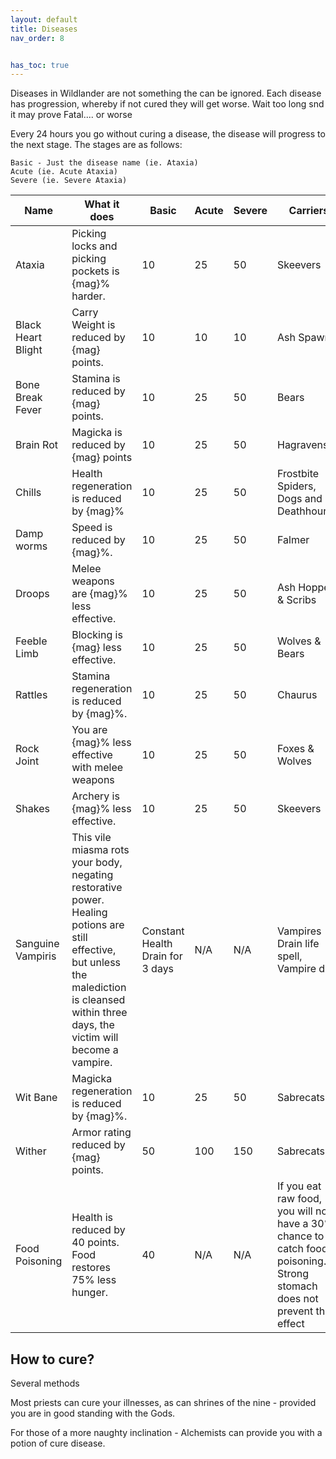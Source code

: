 ```yaml
---
layout: default
title: Diseases
nav_order: 8


has_toc: true
---
```


Diseases in Wildlander are not something the can be ignored. Each disease has progression, whereby if not cured they will get worse. Wait too long snd it may prove Fatal.... or worse

Every 24 hours you go without curing a disease, the disease will progress to the next stage.
The stages are as follows:

    Basic - Just the disease name (ie. Ataxia)
    Acute (ie. Acute Ataxia)
    Severe (ie. Severe Ataxia)


|Name|What it does|Basic| Acute | Severe | Carriers
|--|--|--|--|--|--|
|Ataxia| Picking locks and picking pockets is {mag}% harder.| 10 |25|50| Skeevers
|Black Heart Blight | Carry Weight  is reduced by {mag} points.| 10 | 10 | 10 | Ash Spawn
|Bone Break Fever| Stamina is reduced by {mag} points.| 10 |25|50|Bears
|Brain Rot| Magicka is reduced by {mag} points| 10 |25|50|Hagravens
|Chills|Health regeneration is reduced by {mag}% | 10 |25|50|Frostbite Spiders, Dogs and Deathhounds
|Damp worms|Speed is reduced by {mag}%. | 10 |25|50|Falmer
|Droops|Melee weapons are {mag}% less effective.| 10 |25|50|Ash Hoppers & Scribs
|Feeble Limb|Blocking is {mag} less effective.| 10 |25|50|Wolves & Bears
|Rattles|Stamina regeneration is reduced by {mag}%. | 10 |25|50|Chaurus
|Rock Joint|You are {mag}% less effective with melee weapons| 10 |25|50|Foxes & Wolves
|Shakes|Archery is {mag}% less effective. | 10 |25|50|Skeevers
|Sanguine Vampiris|This vile miasma rots your body, negating restorative power. Healing potions are still effective, but unless the malediction is cleansed within three days, the victim will become a vampire. | Constant Health Drain for 3 days | N/A | N/A | Vampires Drain life spell, Vampire dust 
|Wit Bane|Magicka regeneration is reduced by {mag}%.| 10 |25|50|Sabrecats
|Wither|Armor rating reduced by {mag} points. | 50 | 100 |150|Sabrecats
|Food Poisoning|Health is reduced by 40 points. Food restores 75% less hunger.|40|N/A|N/A| If you eat raw food, you will now have a 30% chance to catch food poisoning.. Strong stomach does not prevent this effect |

## How to cure?

Several methods

Most priests can cure your illnesses, as can shrines of the nine - provided you are in good standing with the Gods.

For those of a more naughty inclination - Alchemists can provide you with a potion of cure disease. 



 
